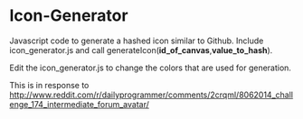 Icon-Generator
==============

Javascript code to generate a hashed icon similar to Github. Include icon_generator.js and call generateIcon(__id_of_canvas__,__value_to_hash__).

Edit the icon_generator.js to change the colors that are used for generation.

This is in response to http://www.reddit.com/r/dailyprogrammer/comments/2crqml/8062014_challenge_174_intermediate_forum_avatar/

